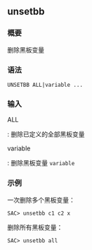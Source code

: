 ## unsetbb 

### 概要

删除黑板变量

### 语法

``` {.bash}
UNSETBB ALL|variable ...
```

### 输入

ALL

:   删除已定义的全部黑板变量

variable

:   删除黑板变量 `variable`

### 示例

一次删除多个黑板变量：

``` {.bash}
SAC> unsetbb c1 c2 x
```

删除所有黑板变量：

``` {.bash}
SAC> unsetbb all
```
